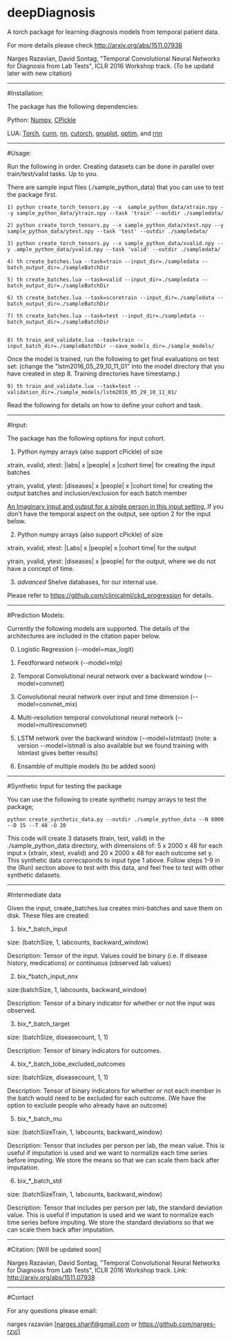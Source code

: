 # deepDiagnosis
A torch package for learning diagnosis models from temporal patient data.

For more details please check http://arxiv.org/abs/1511.07938 

Narges Razavian, David Sontag, "Temporal Convolutional Neural Networks for Diagnosis from Lab Tests", ICLR 2016 Workshop track. (To be updatd later with new citation)

----------------------------------------------------
#Installation:

The package has the following dependencies:

Python: [Numpy](http://www.scipy.org/scipylib/download.html), [CPickle](https://pymotw.com/2/pickle/)

LUA: [Torch](http://torch.ch/docs/getting-started.html), [cunn](https://github.com/torch/cunn), [nn](https://github.com/torch/nn), [cutorch](https://github.com/torch/cutorch), [gnuplot](https://github.com/torch/gnuplot), [optim](https://github.com/torch/optim), and [rnn](https://github.com/Element-Research/rnn)

----------------------------------------------------
#Usage:


Run the following in order. Creating datasets can be done in parallel over train/test/valid tasks. Up to you.

There are sample input files (./sample_python_data) that you can use to test the package first. 


	1) python create_torch_tensors.py --x  sample_python_data/xtrain.npy --y sample_python_data/ytrain.npy --task 'train' --outdir ./sampledata/

	2) python create_torch_tensors.py --x sample_python_data/xtest.npy --y sample_python_data/ytest.npy --task 'test' --outdir ./sampledata/

	3) python create_torch_tensors.py --x sample_python_data/xvalid.npy --y .ample_python_data/yvalid.npy --task 'valid' --outdir ./sampledata/

	4) th create_batches.lua --task=train --input_dir=./sampledata --batch_output_dir=./sampleBatchDir 

	5) th create_batches.lua --task=valid --input_dir=./sampledata --batch_output_dir=./sampleBatchDir 

	6) th create_batches.lua --task=scoretrain --input_dir=./sampledata --batch_output_dir=./sampleBatchDir 

	7) th create_batches.lua --task=test --input_dir=./sampledata --batch_output_dir=./sampleBatchDir


	8) th train_and_validate.lua --task=train --input_batch_dir=./sampleBatchDir --save_models_dir=./sample_models/


Once the model is trained, run the following to get final evaluations on test set: (change the "lstm2016_05_29_10_11_01" into the model directory that you have created in step 8. Training directories have timestamp.)


	9) th train_and_validate.lua --task=test --validation_dir=./sample_models/lstm2016_05_29_10_11_01/

Read the following for details on how to define your cohort and task.

----------------------------------------------------
#Input: 


The package has the following options for input cohort.


1) Python nympy arrays (also support cPickle) of size 

xtrain, xvalid, xtest: |labs| x |people| x |cohort time| for creating the input batches
	
ytrain, yvalid, ytest: |diseases| x |people| x |cohort time| for creating the output batches and inclusion/exclusion for each batch member

[An Imaginary input and output for a single person in this input setting.](https://github.com/clinicalml/deepDiagnosis/blob/master/doc/overview.pdf "An imaginary input and output for a single person.").If you don't have the temporal aspect on the output, see option 2 for the input below.

	
2) Python numpy arrays (also support cPickle) of size

xtrain, xvalid, xtest: |Labs| x |people| x |cohort time| for the output
	
ytrain, yvalid, ytest: |diseases| x |people| for the output, where we do not have a concept of time.


3) *advanced* Shelve databases, for our internal use.

Please refer to https://github.com/clinicalml/ckd_progression for details.

----------------------------------------------------

#Prediction Models:

Currently the following models are supported. The details of the architectures are included in the citation paper below.


0) Logistic Regression  (--model=max_logit)

1) Feedforward network  (--model=mlp)

2) Temporal Convolutional neural network over a backward window   (--model=convnet)

3) Convolutional neural network over input and time dimension  (--model=convnet_mix)

4) Multi-resolution temporal convolutional neural network  (--model=multiresconvnet)

5) LSTM network over the backward window  (--model=lstmlast) (note: a version --model=lstmall is also available but we found training with lstmlast gives better results)

6) Ensamble of multiple models  (to be added soon)


----------------------------------------------------
#Synthetic Input for testing the package

You can use the following to create synthetic numpy arrays to test the package;

	python create_synthetic_data.py --outdir ./sample_python_data --N 6000  --D 15 --T 48 -O 20

This code will create 3 datasets (train, test, valid) in the ./sample_python_data directory, with dimensions of: 5 x  2000 x 48 for each input x (xtrain, xtest, xvalid) and 20 x  2000 x  48 for each outcome set y. This synthetic data correcsponds to input type 1 above. Follow steps 1-9 in the (Run) section above to test with this data, and feel free to test with other synthetic datasets.

----------------------------------------------------
#Intermediate data

Given the input, create_batches.lua creates mini-batches and save them on disk. These files are created:

1) bix_*_batch_input

size: (batchSize, 1, labcounts, backward_window)

Description: Tensor of the input. Values could be binary (i.e. if disease history, medications)  or continuous (observed lab values)

2) bix_*batch_input_nnx

size:(batchSize, 1, labcounts, backward_window)

Description: Tensor of a binary indicator for whether or not the input was observed.

3) bix_*_batch_target

size: (batchSize, diseasecount, 1, 1)

Description: Tensor of binary indicators for outcomes.

4) bix_*_batch_tobe_excluded_outcomes 

size: (batchSize, diseasecount, 1, 1)

Description: Tensor of binary indicators for whether or not each member in the batch would need to be excluded for each outcome. (We have the option to exclude people who already have an outcome)

5) bix_*_batch_mu

size: (batchSizeTrain, 1, labcounts, backward_window)

Description: Tensor that includes per person per lab, the mean value. This is useful if imputation is used and we want to normalize each time series before imputing. We store the means so that we can scale them back after imputation.

6) bix_*_batch_std

size: (batchSizeTrain, 1, labcounts, backward_window)

Description: Tensor that includes per person per lab, the standard deviation value. This is useful if imputation is used and we want to normalize each time series before imputing. We store the standard deviations so that we can scale them back after imputation.


----------------------------------------------------

#Citation: [Will be updated soon]

Narges Razavian, David Sontag, "Temporal Convolutional Neural Networks 
for Diagnosis from Lab Tests", ICLR 2016 Workshop track.
Link: http://arxiv.org/abs/1511.07938 

----------------------------------------------------
#Contact

For any questions please email:

narges razavian [narges.sharif@gmail.com or https://github.com/narges-rzv/]

